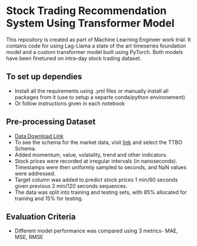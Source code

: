 # Stock Trading Recommendation System Using Transformer Model

This repository is created as part of Machine Learning Engineer work trial. It contains code for using Lag-Llama a state of the art timeseries foundation model and a custom transformer model built using PyTorch. Both models have been finetuned on intra-day stock trading dataset.

## To set up dependies
- Install all the requirements using .yml files or manually install all packages from it (use to setup a separte conda/python environement)
- Or follow instructions given in each notebook

## Pre-processing Dataset
- [Data Download Link](https://drive.google.com/file/d/1e-r9DVETTP7hqg9qNzxaZ_asFcup0FaK/view?usp=sharing)
-	To see the schema for the market data, visit [link](https://databento.com/datasets/XNAS.ITCH) and select the TTBO Schema.
- Added momentum, value, volatality, trend and other indicators.
-	Stock prices were recorded at irregular intervals (in nanoseconds). Timestamps were then uniformly sampled to seconds, and NaN values were addressed.
-	Target column was added to predict stock prices 1 min/60 seconds given previous 2 min/120 seconds sequences.
-	The data was split into training and testing sets, with 85% allocated for training and 15% for testing.

## Evaluation Criteria
- Different model performance was compared using 3 metrics- MAE, MSE, RMSE

